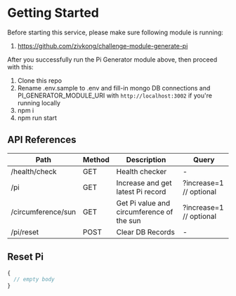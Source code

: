 # Getting Started

Before starting this service, please make sure following module is running:

1. https://github.com/zivkong/challenge-module-generate-pi

After you successfully run the Pi Generator module above, then proceed with this:

1. Clone this repo
2. Rename .env.sample to .env and fill-in mongo DB connections and PI_GENERATOR_MODULE_URI with `http://localhost:3002` if you're running locally
3. npm i
4. npm run start

## API References

| Path               | Method | Description                               | Query                   |
| ------------------ | ------ | ----------------------------------------- | ----------------------- |
| /health/check      | GET    | Health checker                            | -                       |
| /pi                | GET    | Increase and get latest Pi record         | ?increase=1 // optional |
| /circumference/sun | GET    | Get Pi value and circumference of the sun | ?increase=1 // optional |
| /pi/reset          | POST   | Clear DB Records                          | -                       |

## Reset Pi

```javascript
{
  // empty body
}
```

